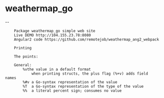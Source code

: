 # weathermap_go
--

    	Package weathermap_go simple web site
    	Live DEMO http://104.155.23.78:8080
        Angular2 code https://github.com/remotejob/weathermap_ang2_webpack

    	Printing

    	The points:

    	General:
    		%vthe value in a default format
    		    when printing structs, the plus flag (%+v) adds field names
    		%#v a Go-syntax representation of the value
    		%T	a Go-syntax representation of the type of the value
    		%%	a literal percent sign; consumes no value
